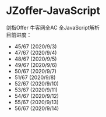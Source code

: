 # JZoffer-JavaScript
剑指Offer 牛客网全AC 全JavaScript解析  
目前进度：
- 45/67 (2020/9/3)
- 47/67 (2020/9/4)
- 48/67 (2020/9/5)
- 49/67 (2020/9/6)
- 50/67 (2020/9/7)
- 51/67 (2020/9/8)
- 52/67 (2020/9/10)
- 53/67 (2020/9/11)
- 54/67 (2020/9/12)
- 55/67 (2020/9/13)
- 56/67 (2020/9/14)

